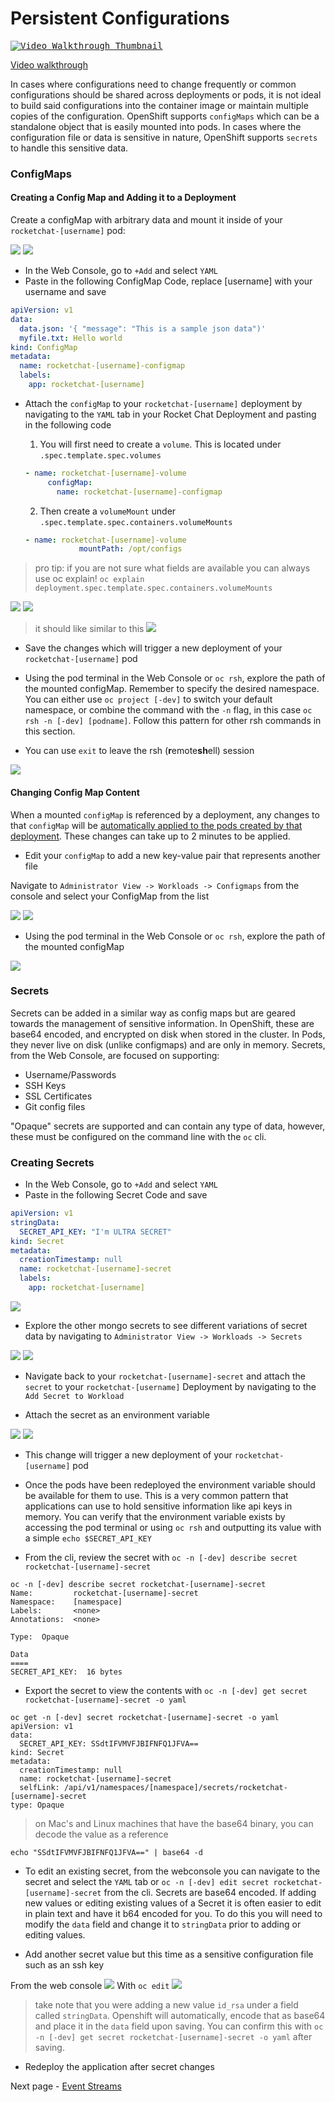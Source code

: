 # Persistent Configurations

<kbd>[![Video Walkthrough Thumbnail](././images/09_persistent_configurations_thumb.png)](https://youtu.be/g6TyE3rIHeo)</kbd>

[Video walkthrough](https://youtu.be/g6TyE3rIHeo)

In cases where configurations need to change frequently or common configurations should be shared across deployments or pods, it is not ideal to build said configurations into the container image or maintain multiple copies of the configuration. OpenShift supports `configMaps` which can be a standalone object that is easily mounted into pods. In cases where the configuration file or data is sensitive in nature, OpenShift supports `secrets` to handle this sensitive data. 

### ConfigMaps

#### Creating a Config Map and Adding it to a Deployment
Create a configMap with arbitrary data and mount it inside of your `rocketchat-[username]` pod: 

<kbd>![](./images/07_persistent_config_01.png)</kbd>
<kbd>![](./images/07_persistent_config_02.png)</kbd>

- In the Web Console, go to `+Add` and select `YAML`
- Paste in the following ConfigMap Code, replace [username] with your username and save 
```yaml
apiVersion: v1
data:
  data.json: '{ "message": "This is a sample json data")'
  myfile.txt: Hello world
kind: ConfigMap
metadata:
  name: rocketchat-[username]-configmap
  labels:
    app: rocketchat-[username]
```

- Attach the `configMap` to your `rocketchat-[username]` deployment by navigating to the `YAML` tab in your Rocket Chat Deployment and pasting in the following code
  1. You will first need to create a `volume`. This is located under `.spec.template.spec.volumes`
  ```yaml
  - name: rocketchat-[username]-volume
       configMap:
         name: rocketchat-[username]-configmap
  ```

  2. Then create a `volumeMount` under `.spec.template.spec.containers.volumeMounts`
  ```yaml
  - name: rocketchat-[username]-volume
              mountPath: /opt/configs
  ```
> pro tip: if you are not sure what fields are available you can always use oc explain! `oc explain deployment.spec.template.spec.containers.volumeMounts`

<kbd>![](./images/07_persistent_config_04.png)</kbd>
<kbd>![](./images/07_persistent_config_03.png)</kbd>

> it should like similar to this
<kbd>![](./images/07_persistent_config_05.png)</kbd>


- Save the changes which will trigger a new deployment of your `rocketchat-[username]` pod

- Using the pod terminal in the Web Console or `oc rsh`, explore the path of the mounted configMap. Remember to specify the desired namespace. You can either use `oc project [-dev]` to switch your default namespace, or combine the command with the `-n` flag, in this case `oc rsh -n [-dev] [podname]`. Follow this pattern for other rsh commands in this section.  

- You can use `exit` to leave the rsh (**r**emote**sh**ell) session 

<kbd>![](./images/07_persistent_config_06.png)</kbd>

#### Changing Config Map Content
When a mounted `configMap` is referenced by a deployment, any changes to that `configMap` will be [automatically applied to the pods created by that deployment](https://kubernetes.io/docs/tasks/configure-pod-container/configure-pod-configmap/#mounted-configmaps-are-updated-automatically). These changes can take up to 2 minutes to be applied.

- Edit your `configMap` to add a new key-value pair that represents another file

Navigate to `Administrator View -> Workloads -> Configmaps` from the console and select your ConfigMap from the list


<kbd>![](./images/07_persistent_config_06.png)</kbd>
<kbd>![](./images/07_persistent_config_07.png)</kbd>

- Using the pod terminal in the Web Console or `oc rsh`, explore the path of the mounted configMap

<kbd>![](./images/07_persistent_config_08.png)</kbd>



### Secrets
Secrets can be added in a similar way as config maps but are geared towards the management of sensitive information. In OpenShift, these are base64 encoded, and encrypted on disk when stored in the cluster. In Pods, they never live on disk (unlike configmaps) and are only in memory.
Secrets, from the Web Console, are focused on supporting: 
- Username/Passwords
- SSH Keys
- SSL Certificates
- Git config files

"Opaque" secrets are supported and can contain any type of data, however, these must be configured on the command line with the `oc` cli. 

### Creating Secrets
- In the Web Console, go to `+Add` and select `YAML`
- Paste in the following Secret Code and save 
```yaml
apiVersion: v1
stringData:
  SECRET_API_KEY: "I'm ULTRA SECRET"
kind: Secret
metadata:
  creationTimestamp: null
  name: rocketchat-[username]-secret
  labels:
    app: rocketchat-[username]
```

<kbd>![](./images/07_persistent_config_09.png)</kbd>

- Explore the other mongo secrets to see different variations of secret data by navigating to `Administrator View -> Workloads -> Secrets`

<kbd>![](./images/07_persistent_config_10.png)</kbd>
<kbd>![](./images/07_persistent_config_11.png)</kbd>

- Navigate back to your `rocketchat-[username]-secret` and attach the `secret` to your `rocketchat-[username]` Deployment by navigating to the `Add Secret to Workload`

- Attach the secret as an environment variable

<kbd>![](./images/07_persistent_config_12.png)</kbd>
<kbd>![](./images/07_persistent_config_13.png)</kbd>


- This change will trigger a new deployment of your `rocketchat-[username]` pod
- Once the pods have been redeployed the environment variable should be available for them to use. This is a very common pattern that applications can use to hold sensitive information like api keys in memory. You can verify that the environment variable exists by accessing the pod terminal or using `oc rsh` and outputting its value with a simple `echo $SECRET_API_KEY`


- From the cli, review the secret with `oc -n [-dev] describe secret rocketchat-[username]-secret`

```
oc -n [-dev] describe secret rocketchat-[username]-secret
Name:         rocketchat-[username]-secret
Namespace:    [namespace]
Labels:       <none>
Annotations:  <none>

Type:  Opaque

Data
====
SECRET_API_KEY:  16 bytes
```

- Export the secret to view the contents with `oc -n [-dev] get secret rocketchat-[username]-secret -o yaml`

```
oc get -n [-dev] secret rocketchat-[username]-secret -o yaml
apiVersion: v1
data:
  SECRET_API_KEY: SSdtIFVMVFJBIFNFQ1JFVA==
kind: Secret
metadata:
  creationTimestamp: null
  name: rocketchat-[username]-secret
  selfLink: /api/v1/namespaces/[namespace]/secrets/rocketchat-[username]-secret
type: Opaque
```
> on Mac's and Linux machines that have the base64 binary, you can decode the value as a reference
```
echo "SSdtIFVMVFJBIFNFQ1JFVA==" | base64 -d
```

- To edit an existing secret, from the webconsole you can navigate to the secret and select the `YAML` tab or `oc -n [-dev] edit secret rocketchat-[username]-secret` from the cli. Secrets are base64 encoded. If adding new values or editing existing values of a Secret it is often easier to
edit in plain text and have it b64 encoded for you. To do this you will need to modify the `data` field and change it to
`stringData` prior to adding or editing values.

- Add another secret value but this time as a sensitive configuration file such as an ssh key

From the web console
<kbd>![](./images/07_persistent_config_14.png)</kbd>
With `oc edit`
<kbd>![](./images/07_persistent_config_15.png)</kbd>

> take note that you were adding a new value `id_rsa` under a field called `stringData`. Openshift will automatically, encode that as base64 and place it in the `data` field upon saving. You can confirm this with `oc -n [-dev] get secret rocketchat-[username]-secret -o yaml` after saving. 

 
- Redeploy the application after secret changes

Next page - [Event Streams](./10_event_streams.md)
